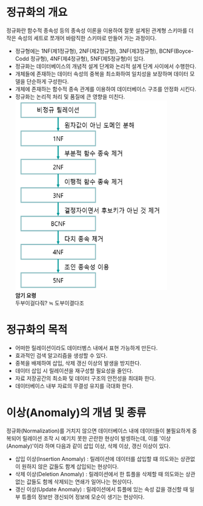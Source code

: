 # 정규화의 개요
정규화란 함수적 종속성 등의 종속성 이론을 이용하여 잘못 설계된 관계형 스키마를 더 작은 속성의 세트로 쪼개어 바람직한 스키마로 만들어 가는 과정이다.

- 정규형에는 1NF(제1정규형), 2NF(제2정규형), 3NF(제3정규형), BCNF(Boyce-Codd 정규형), 4NF(제4정규형), 5NF(제5정규형)이 있다.
- 정규화는 데이터베이스의 개념적 설계 단계와 논리적 설계 단계 사이에서 수행한다.
- 개체들에 존재하는 데이터 속성의 중복을 최소화하여 일치성을 보장하며 데이터 모델을 단순하게 구성한다.
- 개체에 존재하는 함수적 종속 관계를 이용하여 데이터베이스 구조를 안정화 시킨다.
- 정규화는 논리적 처리 및 품질에 큰 영향을 미친다.<br>
<img src="img/Normalization.png" width="400px" height="500px"></img><br/>
__암기 요령__<br>
두부이걸다줘?  ≒ 도부이결다조

# 정규화의 목적
- 어떠한 릴레이션이라도 데이터벵스 내에서 표현 가능하게 만든다.
- 효과적인 검색 알고리즘을 생성할 수 있다.
- 중복을 배제하여 삽입, 삭제 갱신 이상의 발생을 방지한다.
- 데이터 삽입 시 릴레이션을 재구성할 필요성을 줄인다.
- 자료 저장공간의 최소화 및 데이터 구조의 안전성을 최대화 한다.
- 데이터베이스 내부 자료의 무결성 유지를 극대화 한다.

# 이상(Anomaly)의 개념 및 종류
정규화(Normalization)를 거치지 않으면 데이터베이스 내에 데이터들이 불필요하게 중복되어 릴레이션 조작 시 예기치 못한 곤란한 현상이 발셍하는데, 이를 '이상(Anomaly)'이라 하며 다음과 같이 삽입 이상, 삭제 이상, 갱신 이상이 있다.

- 삽입 이상(Insertion Anomaly) : 릴레이션에 데이터를 삽입할 떄 의도와는 상관없이 원하지 않은 값들도 함계 삽입되는 현상이다.
- 삭제 이상(Deletion Anomaly) : 릴레이션에서 한 튜플을 삭제할 때 의도와는 상관없는 값들도 함께 삭제되는 연쇄가 일어나는 현상이다.
- 갱신 이상(Update Anomaly) : 릴레이션에서 튜플에 있는 속성 값을 갱신할 때 일부 튜플의 정보만 갱신되어 정보에 모순이 생기는 현상이다.